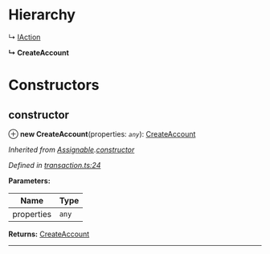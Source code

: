 

# Hierarchy

↳  [IAction](_transaction_.iaction.md)

**↳ CreateAccount**

# Constructors

<a id="constructor"></a>

##  constructor

⊕ **new CreateAccount**(properties: *`any`*): [CreateAccount](_transaction_.createaccount.md)

*Inherited from [Assignable](_transaction_.assignable.md).[constructor](_transaction_.assignable.md#constructor)*

*Defined in [transaction.ts:24](https://github.com/nearprotocol/nearlib/blob/c7aee6f/src.ts/transaction.ts#L24)*

**Parameters:**

| Name | Type |
| ------ | ------ |
| properties | `any` |

**Returns:** [CreateAccount](_transaction_.createaccount.md)

___

